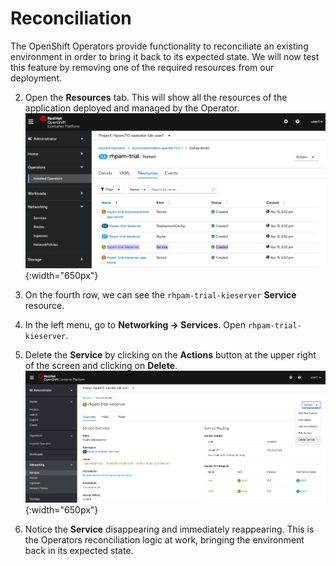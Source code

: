 # Reconciliation 

The OpenShift Operators provide functionality to reconciliate an existing environment in order to bring it back to its expected state. We will now test this feature by removing one of the required resources from our deployment.

2.  Open the **Resources** tab. This will show all the resources of the application deployed and managed by the Operator. ![](../images/business_automation/operator/operator-lab-rhpam-trial-kie-app-resources.png){:width="650px"}

3.  On the fourth row, we can see the `rhpam-trial-kieserver` **Service** resource.

4.  In the left menu, go to **Networking → Services**. Open `rhpam-trial-kieserver`.

5.  Delete the **Service** by clicking on the **Actions** button at the upper right of the screen and clicking on **Delete**. ![](../images/business_automation/operator/operator-lab-rhpam-trial-kie-server-service-delete.png){:width="650px"}

6.  Notice the **Service** disappearing and immediately reappearing. This is the Operators reconciliation logic at work, bringing the environment back in its expected state.

